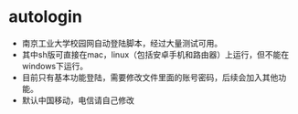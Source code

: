 # autologin

* 南京工业大学校园网自动登陆脚本，经过大量测试可用。
* 其中sh版可直接在mac，linux（包括安卓手机和路由器）上运行，但不能在windows下运行。
* 目前只有基本功能登陆，需要修改文件里面的账号密码，后续会加入其他功能。
* 默认中国移动，电信请自己修改
